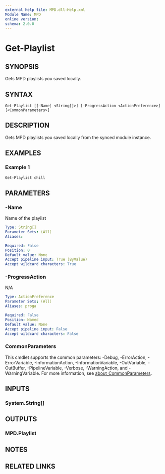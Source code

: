 ```yaml
---
external help file: MPD.dll-Help.xml
Module Name: MPD
online version:
schema: 2.0.0
---
```


# Get-Playlist

## SYNOPSIS
Gets MPD playlists you saved locally.

## SYNTAX

```
Get-Playlist [[-Name] <String[]>] [-ProgressAction <ActionPreference>] [<CommonParameters>]
```

## DESCRIPTION
Gets MPD playlists you saved locally from the synced module instance.

## EXAMPLES

### Example 1
```powershell
Get-Playlist chill
```


## PARAMETERS

### -Name
Name of the playlist

```yaml
Type: String[]
Parameter Sets: (All)
Aliases:

Required: False
Position: 0
Default value: None
Accept pipeline input: True (ByValue)
Accept wildcard characters: True
```

### -ProgressAction
N/A

```yaml
Type: ActionPreference
Parameter Sets: (All)
Aliases: proga

Required: False
Position: Named
Default value: None
Accept pipeline input: False
Accept wildcard characters: False
```

### CommonParameters
This cmdlet supports the common parameters: -Debug, -ErrorAction, -ErrorVariable, -InformationAction, -InformationVariable, -OutVariable, -OutBuffer, -PipelineVariable, -Verbose, -WarningAction, and -WarningVariable. For more information, see [about_CommonParameters](http://go.microsoft.com/fwlink/?LinkID=113216).

## INPUTS

### System.String[]

## OUTPUTS

### MPD.Playlist

## NOTES

## RELATED LINKS

